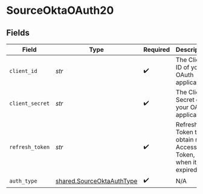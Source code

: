 # SourceOktaOAuth20


## Fields

| Field                                                                  | Type                                                                   | Required                                                               | Description                                                            |
| ---------------------------------------------------------------------- | ---------------------------------------------------------------------- | ---------------------------------------------------------------------- | ---------------------------------------------------------------------- |
| `client_id`                                                            | *str*                                                                  | :heavy_check_mark:                                                     | The Client ID of your OAuth application.                               |
| `client_secret`                                                        | *str*                                                                  | :heavy_check_mark:                                                     | The Client Secret of your OAuth application.                           |
| `refresh_token`                                                        | *str*                                                                  | :heavy_check_mark:                                                     | Refresh Token to obtain new Access Token, when it's expired.           |
| `auth_type`                                                            | [shared.SourceOktaAuthType](../../models/shared/sourceoktaauthtype.md) | :heavy_check_mark:                                                     | N/A                                                                    |